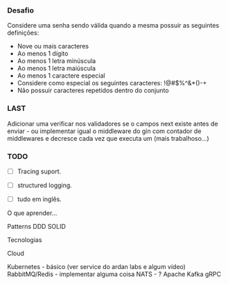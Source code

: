 ### Desafio

Considere uma senha sendo válida quando a mesma possuir as seguintes definições:

- Nove ou mais caracteres
- Ao menos 1 dígito
- Ao menos 1 letra minúscula
- Ao menos 1 letra maiúscula
- Ao menos 1 caractere especial
 - Considere como especial os seguintes caracteres: !@#$%^&*()-+
- Não possuir caracteres repetidos dentro do conjunto

### LAST

Adicionar uma verificar nos validadores se o campos next existe antes de enviar - ou implementar igual o middleware do gin
com contador de middlewares e decresce cada vez que executa um (mais trabalhoso...)


### TODO

- [ ] Tracing suport.
- [ ] structured logging.
- [ ] tudo em inglês.


O que aprender...

Patterns
DDD
SOLID


Tecnologias

Cloud

Kubernetes - básico (ver service do ardan labs e algum vídeo)
RabbitMQ/Redis - implementar alguma coisa
NATS - ?
Apache Kafka
gRPC
